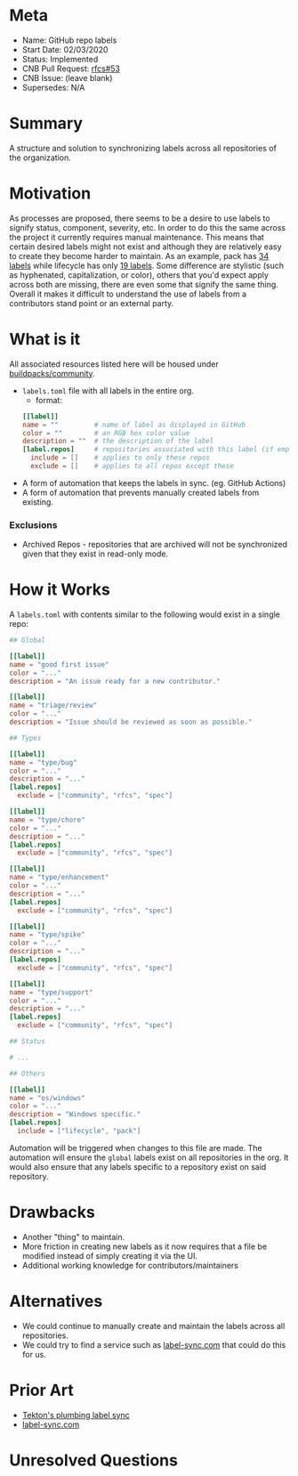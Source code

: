 # Meta
[meta]: #meta
- Name: GitHub repo labels
- Start Date: 02/03/2020
- Status: Implemented
- CNB Pull Request: [rfcs#53](https://github.com/buildpacks/rfcs/pull/53)
- CNB Issue: (leave blank)
- Supersedes: N/A

# Summary
[summary]: #summary

A structure and solution to synchronizing labels across all repositories of the organization.

# Motivation
[motivation]: #motivation

As processes are proposed, there seems to be a desire to use labels to signify status, component, severity, etc. In
order to do this the same across the project it currently requires manual maintenance. This means that certain
desired labels might not exist and although they are relatively easy to create they become harder to maintain. As an
example, pack has [34 labels](https://github.com/buildpacks/pack/labels) while lifecycle has only 
[19 labels](https://github.com/buildpacks/pack/labels). Some difference are stylistic (such as hyphenated, 
capitalization, or color), others that you'd expect apply across both are missing, there are even some that signify the
same thing. Overall it makes it difficult to understand the use of labels from a contributors stand point or an external
party.

# What is it
[what-is-it]: #what-is-it

All associated resources listed here will be housed under [buildpacks/community](https://github.com/buildpacks/community).

- `labels.toml` file with all labels in the entire org.
    - format:
    ```toml
    [[label]]
    name = ""         # name of label as displayed in GitHub 
    color = ""        # an RGB hex color value 
    description = ""  # the description of the label 
    [label.repos]     # repositories associated with this label (if empty, applies to all)
      include = []    # applies to only these repos
      exclude = []    # applies to all repos except these
    ```
- A form of automation that keeps the labels in sync. (eg. GitHub Actions)
- A form of automation that prevents manually created labels from existing.

### Exclusions

- Archived Repos - repositories that are archived will not be synchronized given that they exist in read-only mode.

# How it Works
[how-it-works]: #how-it-works

A `labels.toml` with contents similar to the following would exist in a single repo:

```toml
## Global

[[label]]
name = "good first issue" 
color = "..."
description = "An issue ready for a new contributor."

[[label]]
name = "triage/review" 
color = "..."
description = "Issue should be reviewed as soon as possible."

## Types

[[label]]
name = "type/bug" 
color = "..."
description = "..."
[label.repos]
  exclude = ["community", "rfcs", "spec"]

[[label]]
name = "type/chore" 
color = "..."
description = "..."
[label.repos]
  exclude = ["community", "rfcs", "spec"]

[[label]]
name = "type/enhancement" 
color = "..."
description = "..."
[label.repos]
  exclude = ["community", "rfcs", "spec"]

[[label]]
name = "type/spike" 
color = "..."
description = "..."
[label.repos]
  exclude = ["community", "rfcs", "spec"]

[[label]]
name = "type/support" 
color = "..."
description = "..."
[label.repos]
  exclude = ["community", "rfcs", "spec"]

## Status

# ...

## Others

[[label]]
name = "os/windows" 
color = "..."
description = "Windows specific."
[label.repos]
  include = ["lifecycle", "pack"]
```

Automation will be triggered when changes to this file are made. The automation will ensure the `global` labels exist
on all repositories in the org. It would also ensure that any labels specific to a repository exist
on said repository.

# Drawbacks
[drawbacks]: #drawbacks

- Another "thing" to maintain.
- More friction in creating new labels as it now requires that a file be modified instead of simply creating it via
the UI.
- Additional working knowledge for contributors/maintainers

# Alternatives
[alternatives]: #alternatives

- We could continue to manually create and maintain the labels across all repositories.
- We could try to find a service such as [label-sync.com](https://label-sync.com/) that could do this for us.

# Prior Art
[prior-art]: #prior-art

- [Tekton's plumbing label sync](https://github.com/tektoncd/plumbing/tree/master/label_sync)
- [label-sync.com](https://label-sync.com/)

# Unresolved Questions
[unresolved-questions]: #unresolved-questions
